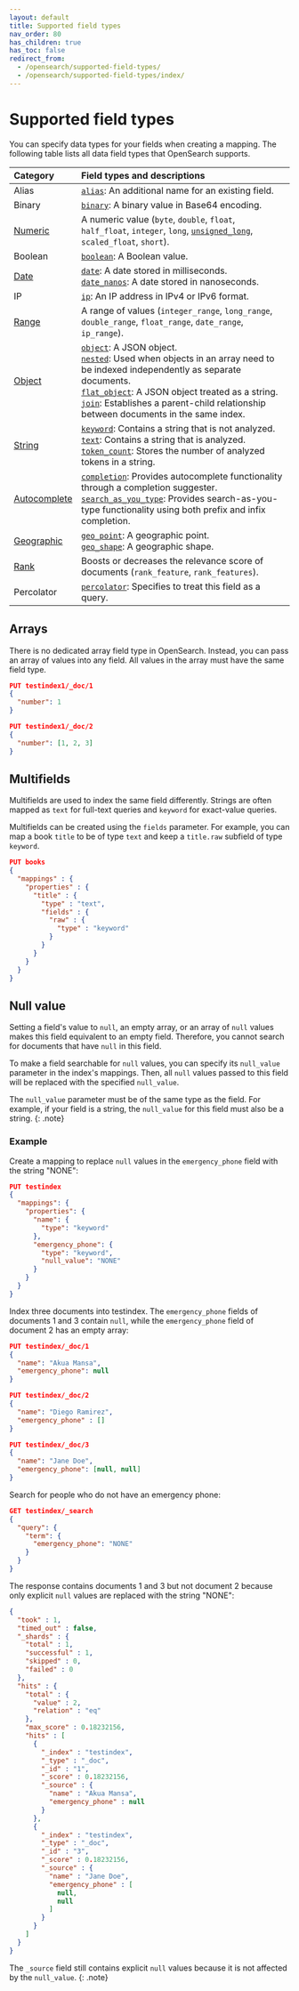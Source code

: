 ```yaml
---
layout: default
title: Supported field types
nav_order: 80
has_children: true
has_toc: false
redirect_from:
  - /opensearch/supported-field-types/
  - /opensearch/supported-field-types/index/
---
```


# Supported field types

You can specify data types for your fields when creating a mapping. The following table lists all data field types that OpenSearch supports.

Category | Field types and descriptions
:--- | :---
Alias | [`alias`]({{site.url}}{{site.baseurl}}/opensearch/supported-field-types/alias/): An additional name for an existing field.
Binary | [`binary`]({{site.url}}{{site.baseurl}}/opensearch/supported-field-types/binary/):  A binary value in Base64 encoding. 
[Numeric]({{site.url}}{{site.baseurl}}/opensearch/supported-field-types/numeric/) | A numeric value (`byte`, `double`, `float`, `half_float`, `integer`, `long`, [`unsigned_long`]({{site.url}}{{site.baseurl}}/opensearch/supported-field-types/unsigned-long/), `scaled_float`, `short`). 
Boolean | [`boolean`]({{site.url}}{{site.baseurl}}/opensearch/supported-field-types/boolean/): A Boolean value. 
[Date]({{site.url}}{{site.baseurl}}/opensearch/supported-field-types/dates/)|  [`date`]({{site.url}}{{site.baseurl}}/opensearch/supported-field-types/date/): A date stored in milliseconds. <br> [`date_nanos`]({{site.url}}{{site.baseurl}}/opensearch/supported-field-types/date-nanos/): A date stored in nanoseconds.
IP | [`ip`]({{site.url}}{{site.baseurl}}/opensearch/supported-field-types/ip/): An IP address in IPv4 or IPv6 format. 
[Range]({{site.url}}{{site.baseurl}}/opensearch/supported-field-types/range/) | A range of values (`integer_range`, `long_range`, `double_range`, `float_range`, `date_range`, `ip_range`).
[Object]({{site.url}}{{site.baseurl}}/opensearch/supported-field-types/object/)| [`object`]({{site.url}}{{site.baseurl}}/opensearch/supported-field-types/object/): A JSON object. <br>[`nested`]({{site.url}}{{site.baseurl}}/opensearch/supported-field-types/nested/): Used when objects in an array need to be indexed independently as separate documents.<br>[`flat_object`]({{site.url}}{{site.baseurl}}/opensearch/supported-field-types/flat-object/): A JSON object treated as a string.<br>[`join`]({{site.url}}{{site.baseurl}}/opensearch/supported-field-types/join/): Establishes a parent-child relationship between documents in the same index. 
[String]({{site.url}}{{site.baseurl}}/opensearch/supported-field-types/string/)|[`keyword`]({{site.url}}{{site.baseurl}}/opensearch/supported-field-types/keyword/): Contains a string that is not analyzed.<br> [`text`]({{site.url}}{{site.baseurl}}/opensearch/supported-field-types/text/): Contains a string that is analyzed.<br>[`token_count`]({{site.url}}{{site.baseurl}}/opensearch/supported-field-types/token-count/): Stores the number of analyzed tokens in a string.
[Autocomplete]({{site.url}}{{site.baseurl}}/opensearch/supported-field-types/autocomplete/) |[`completion`]({{site.url}}{{site.baseurl}}/opensearch/supported-field-types/completion/): Provides autocomplete functionality through a completion suggester.<br> [`search_as_you_type`]({{site.url}}{{site.baseurl}}/opensearch/supported-field-types/search-as-you-type/): Provides search-as-you-type functionality using both prefix and infix completion. 
[Geographic]({{site.url}}{{site.baseurl}}/opensearch/supported-field-types/geographic/)| [`geo_point`]({{site.url}}{{site.baseurl}}/opensearch/supported-field-types/geo-point/): A geographic point.<br>[`geo_shape`]({{site.url}}{{site.baseurl}}/opensearch/supported-field-types/geo-shape/): A geographic shape.
[Rank]({{site.url}}{{site.baseurl}}/opensearch/supported-field-types/rank/) | Boosts or decreases the relevance score of documents (`rank_feature`, `rank_features`).  
Percolator | [`percolator`]({{site.url}}{{site.baseurl}}/opensearch/supported-field-types/percolator/): Specifies to treat this field as a query. 

## Arrays

There is no dedicated array field type in OpenSearch. Instead, you can pass an array of values into any field. All values in the array must have the same field type.

```json
PUT testindex1/_doc/1
{
  "number": 1 
}

PUT testindex1/_doc/2
{
  "number": [1, 2, 3] 
}
```

## Multifields

Multifields are used to index the same field differently. Strings are often mapped as `text` for full-text queries and `keyword` for exact-value queries.

Multifields can be created using the `fields` parameter. For example, you can map a book `title` to be of type `text` and keep a `title.raw` subfield of type `keyword`.

```json
PUT books
{
  "mappings" : {
    "properties" : {
      "title" : {
        "type" : "text",
        "fields" : {
          "raw" : {
            "type" : "keyword"
          }
        }
      }
    }
  }
}
```

## Null value

Setting a field's value to `null`, an empty array, or an array of `null` values makes this field equivalent to an empty field. Therefore, you cannot search for documents that have `null` in this field. 

To make a field searchable for `null` values, you can specify its `null_value` parameter in the index's mappings. Then, all `null` values passed to this field will be replaced with the specified `null_value`.

The `null_value` parameter must be of the same type as the field. For example, if your field is a string, the `null_value` for this field must also be a string.
{: .note}

### Example

Create a mapping to replace `null` values in the `emergency_phone` field with the string "NONE":

```json
PUT testindex
{
  "mappings": {
    "properties": {
      "name": {
        "type": "keyword"
      },
      "emergency_phone": {
        "type": "keyword",
        "null_value": "NONE" 
      }
    }
  }
}
```

Index three documents into testindex. The `emergency_phone` fields of documents 1 and 3 contain `null`, while the `emergency_phone` field of document 2 has an empty array:

```json
PUT testindex/_doc/1
{
  "name": "Akua Mansa",
  "emergency_phone": null
}
```

```json
PUT testindex/_doc/2
{
  "name": "Diego Ramirez",
  "emergency_phone" : []
}
```

```json
PUT testindex/_doc/3 
{
  "name": "Jane Doe",
  "emergency_phone": [null, null]
}
```

Search for people who do not have an emergency phone:

```json
GET testindex/_search
{
  "query": {
    "term": {
      "emergency_phone": "NONE"
    }
  }
}
```

The response contains documents 1 and 3 but not document 2 because only explicit `null` values are replaced with the string "NONE":

```json
{
  "took" : 1,
  "timed_out" : false,
  "_shards" : {
    "total" : 1,
    "successful" : 1,
    "skipped" : 0,
    "failed" : 0
  },
  "hits" : {
    "total" : {
      "value" : 2,
      "relation" : "eq"
    },
    "max_score" : 0.18232156,
    "hits" : [
      {
        "_index" : "testindex",
        "_type" : "_doc",
        "_id" : "1",
        "_score" : 0.18232156,
        "_source" : {
          "name" : "Akua Mansa",
          "emergency_phone" : null
        }
      },
      {
        "_index" : "testindex",
        "_type" : "_doc",
        "_id" : "3",
        "_score" : 0.18232156,
        "_source" : {
          "name" : "Jane Doe",
          "emergency_phone" : [
            null,
            null
          ]
        }
      }
    ]
  }
}
```

The `_source` field still contains explicit `null` values because it is not affected by the `null_value`.
{: .note}